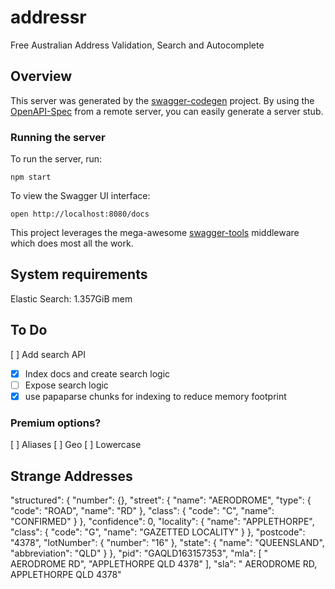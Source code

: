 # addressr

Free Australian Address Validation, Search and Autocomplete

## Overview

This server was generated by the [swagger-codegen](https://github.com/swagger-api/swagger-codegen) project. By using the [OpenAPI-Spec](https://github.com/OAI/OpenAPI-Specification) from a remote server, you can easily generate a server stub.

### Running the server

To run the server, run:

```
npm start
```

To view the Swagger UI interface:

```
open http://localhost:8080/docs
```

This project leverages the mega-awesome [swagger-tools](https://github.com/apigee-127/swagger-tools) middleware which does most all the work.

## System requirements

Elastic Search: 1.357GiB mem

## To Do

[ ] Add search API

- [x] Index docs and create search logic
- [ ] Expose search logic
- [x] use papaparse chunks for indexing to reduce memory footprint

### Premium options?

[ ] Aliases
[ ] Geo
[ ] Lowercase

## Strange Addresses

"structured": {
"number": {},
"street": {
"name": "AERODROME",
"type": {
"code": "ROAD",
"name": "RD"
},
"class": {
"code": "C",
"name": "CONFIRMED"
}
},
"confidence": 0,
"locality": {
"name": "APPLETHORPE",
"class": {
"code": "G",
"name": "GAZETTED LOCALITY"
}
},
"postcode": "4378",
"lotNumber": {
"number": "16"
},
"state": {
"name": "QUEENSLAND",
"abbreviation": "QLD"
}
},
"pid": "GAQLD163157353",
"mla": [
" AERODROME RD",
"APPLETHORPE QLD 4378"
],
"sla": " AERODROME RD, APPLETHORPE QLD 4378"
